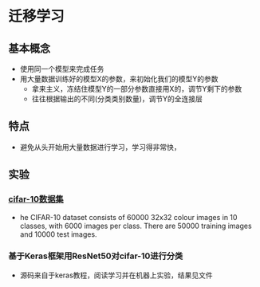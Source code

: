 # 迁移学习

## 基本概念

- 使用同一个模型来完成任务
- 用大量数据训练好的模型X的参数，来初始化我们的模型Y的参数
  - 拿来主义，冻结住模型Y的一部分参数直接用X的，调节Y剩下的参数
  - 往往根据输出的不同(分类类别数量)，调节Y的全连接层

## 特点

- 避免从头开始用大量数据进行学习，学习得非常快，


## 实验

### [cifar-10数据集](http://www.cs.toronto.edu/~kriz/cifar.html?usg=alkjrhjqbhw2llxlo8emqns-tbk0at96jq)
- he CIFAR-10 dataset consists of 60000 32x32 colour images in 10 classes, with 6000 images per class. There are 50000 training images and 10000 test images.

### 基于Keras框架用ResNet50对cifar-10进行分类
- 源码来自于keras教程，阅读学习并在机器上实验，结果见文件
